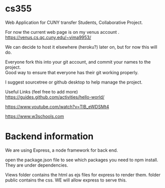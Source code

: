 # cs355

Web Application for CUNY transfer Students, Collaborative Project.  

For now  the current web page is on my venus account . 
https://venus.cs.qc.cuny.edu/~vima9953/

We can decide to host it elsewhere (heroku?) later on, but for now this will do. 

Everyone fork this into your git account, and commit your names to the project.  
Good way to ensure that everyone has their git working properly. 


I suggest sourcetree or github desktop to help manage the project. 

Useful Links (feel free to add more)
https://guides.github.com/activities/hello-world/    

https://www.youtube.com/watch?v=TlB_eWDSMt4

https://www.w3schools.com



# Backend information 

We are using Express, a node framework for back end. 
 
 open the package.json file to see which packages you need to npm install. 
 They are under dependencies. 
 
 Views folder contains the html as ejs files for express to render them. 
 folder public contains the css.  WE will allow express to serve this. 
 



